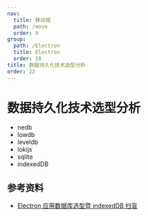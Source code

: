 ```yaml
---
nav:
  title: 移动端
  path: /move
  order: 9
group:
  path: /Electron
  title: Electron
  order: 10
title: 数据持久化技术选型分析
order: 22
---
```



# 数据持久化技术选型分析

- nedb
- lowdb
- leveldb
- lokijs
- sqlite
- indexedDB

## 参考资料

- [Electron 应用数据库选型暨 indexedDB 扫盲](https://shenlvmeng.github.io/blog/2019/03/12/indexeddb-introduction/)

